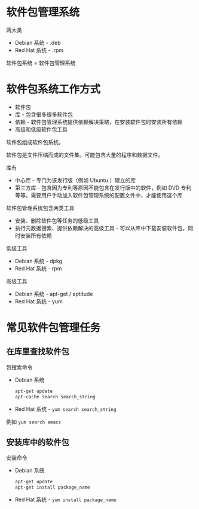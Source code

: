# 软件包管理系统

两大类
* Debian 系统 - .deb
* Red Hat 系统 - .rpm

软件包系统 = 软件包管理系统

# 软件包系统工作方式

- 软件包
- 库 - 包含很多很多软件包
- 依赖 - 软件包管理系统提供依赖解决策略，在安装软件包时安装所有依赖
- 高级和低级软件包工具

软件包组成软件包系统。

软件包是文件压缩而成的文件集。可能包含大量的程序和数据文件。

库有
- 中心库 - 专门为该发行版（例如 Ubuntu ）建立的库
- 第三方库 - 包含因为专利等原因不能包含在发行版中的软件，例如 DVD 专利等等。需要用户手动加入软件包管理系统的配置文件中，才能使用这个库


软件包管理系统包含两类工具
- 安装、删除软件包等任务的低级工具
- 执行元数据搜索、提供依赖解决的高级工具 - 可以从库中下载安装软件包，同时安装所有依赖

低级工具
- Debian 系统 - dpkg
- Red Hat 系统 - rpm

高级工具
- Debian 系统 - apt-get / aptitude
- Red Hat 系统 - yum


# 常见软件包管理任务

## 在库里查找软件包

包搜索命令
- Debian 系统
  ```bash
  apt-get update
  apt-cache search search_string
  ```
- Red Hat 系统 - `yum search search_string`

例如 `yum search emacs`


## 安装库中的软件包

安装命令
- Debian 系统
  ```bash
  apt-get update
  apt-get install package_name
  ```
- Red Hat 系统 - `yum install package_name`


